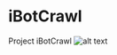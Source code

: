 # iBotCrawl
Project iBotCrawl
![alt text](https://www.ibotcrawl.com/images/logo/4x/pMesa%20de%20trabajo%201xxxhdpi.png)
